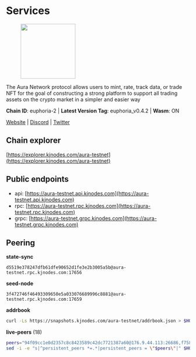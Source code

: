 # Services

<figure><img src="https://raw.githubusercontent.com/kj89/testnet_manuals/main/pingpub/logos/aura.png" width="150" alt=""><figcaption></figcaption></figure>

The Aura Network protocol allows users to mint, rate, track data,  or trade NFT for the goal of constructing a strong platform to  support all trading assets on the crypto market in a simpler and easier way

**Chain ID**: euphoria-2 | **Latest Version Tag**: euphoria_v0.4.2 | **Wasm**: ON

[Website](https://aura.network) | [Discord](https://discord.gg/hpvF5QcWRf) | [Twitter](https://twitter.com/AuraNetworkHQ)




## Chain explorer
[https://explorer.kjnodes.com/aura-testnet](https://explorer.kjnodes.com/aura-testnet)

## Public endpoints

* api: [https://aura-testnet.api.kjnodes.com](https://aura-testnet.api.kjnodes.com)
* rpc: [https://aura-testnet.rpc.kjnodes.com](https://aura-testnet.rpc.kjnodes.com)
* grpc: [https://aura-testnet.grpc.kjnodes.com](https://aura-testnet.grpc.kjnodes.com)

## Peering

**state-sync**

```text
d5519e378247dfb61dfe90652d1fe3e2b3005a5b@aura-testnet.rpc.kjnodes.com:17656
```

**seed-node**

```text
3f472746f46493309650e5a033076689996c8881@aura-testnet.rpc.kjnodes.com:17659
```

**addrbook**
```bash
curl -Ls https://snapshots.kjnodes.com/aura-testnet/addrbook.json > $HOME/.aura/config/addrbook.json
```

**live-peers** (18)
```bash
peers="94f09cc1e0d2357c8c8423589c42dc7721387a60@176.9.44.113:26686,f758144073cd69baabcb1ff04d1d1f0f1200f728@85.10.200.221:29656,b2394ad608075aa405cdf4ab55e36376d93f7b1d@65.108.206.118:56656,d5519e378247dfb61dfe90652d1fe3e2b3005a5b@65.109.68.190:17656,e874935eee84c8313dbb52ba497aed2d8d1f1245@65.108.237.231:27656,003686d978739de9988cbfcc6e120c2db41f87b5@65.109.30.12:46656,bfef15bb8b4cbc4fb777aa33e75e6064cc1ba5bf@185.144.99.14:26656,fdcc8f1ca406213d79947c5f38920a085ed90c0f@144.202.72.17:26676,5b2758dfcbcbc19b9a0ee04c09008b67c98cd7d9@162.244.35.40:24656,402173d6f0715cd152a8df8e5db198811ced5603@38.242.206.189:26656,0770c2687cc34d59ca62270960d3ffcad6e42cf8@65.108.233.44:21656,b130852645cc3d7925cfccd14d97425a2260e7ec@65.109.82.106:19656,7812205773ac30f3d47200ac2391c79896c60135@54.254.220.113:26656,2694dd6c739393ad7066dc384e41a21b334f5a35@142.132.223.189:26656,e3dbeeeb2dea9912610b92a436dfe3cb831a94e4@65.108.195.29:36126,3d6b07bdb11754c8c8512525dac109d8bdee3857@65.21.53.39:7656,2e1407476ad3566eb11ac92ad1df4782c7ba83dd@18.143.61.108:26656,70ed6a847ee527dd05312c83b5fb8b8b4a50ae2f@73.40.151.121:56656"
sed -i -e "s|^persistent_peers *=.*|persistent_peers = \"$peers\"|" $HOME/.aura/config/config.toml
```
